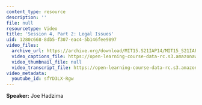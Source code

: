 ```yaml
---
content_type: resource
description: ''
file: null
resourcetype: Video
title: 'Session 4, Part 2: Legal Issues'
uid: 1280c668-8db5-f307-eac4-5b146fee9897
video_files:
  archive_url: https://archive.org/download/MIT15.S21IAP14/MIT15_S21IAP14_S4P2_300k.mp4
  video_captions_file: https://open-learning-course-data-rc.s3.amazonaws.com/15-s21-nuts-and-bolts-of-business-plans-january-iap-2014/c6acab7313e05b0d86afe6ab129316f0_sfYD3LX-Rgw.vtt
  video_thumbnail_file: null
  video_transcript_file: https://open-learning-course-data-rc.s3.amazonaws.com/15-s21-nuts-and-bolts-of-business-plans-january-iap-2014/80ce5ee3337a6264b7edef66edd4ed2a_sfYD3LX-Rgw.pdf
video_metadata:
  youtube_id: sfYD3LX-Rgw
---
```


**Speaker:** Joe Hadzima